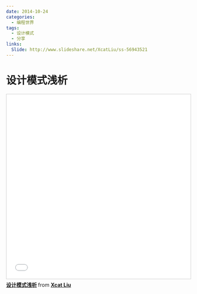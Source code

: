 ```yaml
---
date: 2014-10-24
categories:
  - 编程世界
tags:
  - 设计模式
  - 分享
links:
  Slide: http://www.slideshare.net/XcatLiu/ss-56943521
---
```


# 设计模式浅析

<iframe src="//www.slideshare.net/slideshow/embed_code/key/HIUYjOBgGs1cX9" width="620" height="504" frameborder="0" marginwidth="0" marginheight="0" scrolling="no" style="border:1px solid #CCC; border-width:1px; margin-bottom:5px; max-width: 100%;" allowfullscreen> </iframe> <div style="margin-bottom:5px"> <strong> <a href="//www.slideshare.net/XcatLiu/ss-56943521" title="设计模式浅析" target="_blank">设计模式浅析</a> </strong> from <strong><a href="//www.slideshare.net/XcatLiu" target="_blank">Xcat Liu</a></strong> </div>
